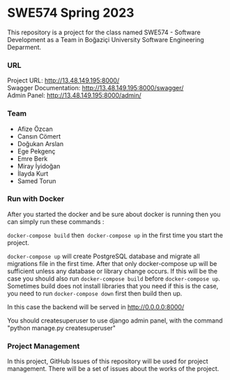 # SWE574 Spring 2023
This repository is a project for the class named SWE574 - Software Development as a Team in Boğaziçi University Software Engineering Deparment.

### URL
Project URL: http://13.48.149.195:8000/<br/>
Swagger Documentation: http://13.48.149.195:8000/swagger/<br/>
Admin Panel: http://13.48.149.195:8000/admin/

### Team
- Afize Özcan
- Cansın Cömert
- Doğukan Arslan
- Ege Pekgenç
- Emre Berk
- Miray İyidoğan
- İlayda Kurt
- Samed Torun


### Run with Docker

After you started the docker and be sure about docker is running then you can simply
run these commands :

`docker-compose build` then` docker-compose up` in the first time you start the project.

`docker-compose up` will create PostgreSQL database and migrate all migrations file in the first time.
After that only docker-compose up will be sufficient unless any database or
library change occurs. If this will be the case you should also run `docker-compose build`
before `docker-compose up`. Sometimes build does not install libraries that you need
if this is the case, you need to run `docker-compose down` first then build then up.

In this case the backend will be served in http://0.0.0.0:8000/

You should createsuperuser to use django admin panel, with the command "python manage.py createsuperuser"

### Project Management
In this project, GitHub Issues of this repository will be used for project management. There will be a set of issues about the works of the project.
